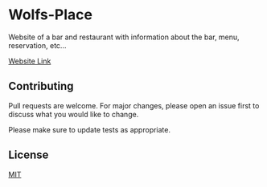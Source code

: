 # Wolfs-Place

Website of a bar and restaurant with information about the bar, menu, reservation, etc... 

[Website Link](https://wolfsplace.netlify.app/) 

## Contributing
Pull requests are welcome. For major changes, please open an issue first to discuss what you would like to change.

Please make sure to update tests as appropriate.

## License
[MIT](LICENSES.md)
